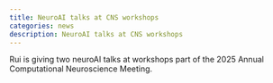 ```yaml
---
title: NeuroAI talks at CNS workshops
categories: news
description: NeuroAI talks at CNS workshops
---
```


Rui is giving two neuroAI talks at workshops part of the 2025 Annual Computational Neuroscience Meeting.